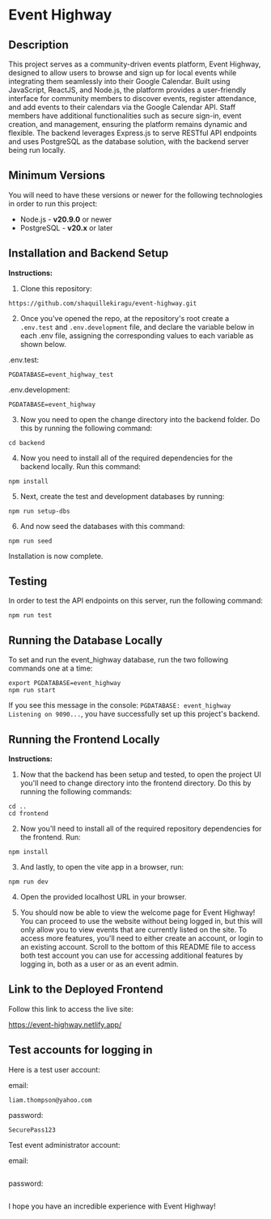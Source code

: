 # Event Highway

## Description

This project serves as a community-driven events platform, Event Highway, designed to allow users to browse and sign up for local events while integrating them seamlessly into their Google Calendar. Built using JavaScript, ReactJS, and Node.js, the platform provides a user-friendly interface for community members to discover events, register attendance, and add events to their calendars via the Google Calendar API. Staff members have additional functionalities such as secure sign-in, event creation, and management, ensuring the platform remains dynamic and flexible. The backend leverages Express.js to serve RESTful API endpoints and uses PostgreSQL as the database solution, with the backend server being run locally.
  

## Minimum Versions

You will need to have these versions or newer for the following technologies in order to run this project:

- Node.js - **v20.9.0** or newer
- PostgreSQL - **v20.x** or later
  

## Installation and Backend Setup

**Instructions:**

1. Clone this repository:

```
https://github.com/shaquillekiragu/event-highway.git
```
  

2. Once you've opened the repo, at the repository's root create a `.env.test` and `.env.development` file, and declare the variable below in each .env file, assigning the corresponding values to each variable as shown below.

.env.test:

```
PGDATABASE=event_highway_test
```

.env.development:

```
PGDATABASE=event_highway
```
  

3. Now you need to open the change directory into the backend folder. Do this by running the following command:

```
cd backend
```
  

4. Now you need to install all of the required dependencies for the backend locally. Run this command:

```
npm install
```
  

5. Next, create the test and development databases by running:

```
npm run setup-dbs
```
  

6. And now seed the databases with this command:

```
npm run seed
```

Installation is now complete.
  

## Testing

In order to test the API endpoints on this server, run the following command:

```
npm run test
```
  

## Running the Database Locally

To set and run the event_highway database, run the two following commands one at a time:

```
export PGDATABASE=event_highway
npm run start
```

If you see this message in the console: ```PGDATABASE: event_highway Listening on 9090...```, you have successfully set up this project's backend.
  

## Running the Frontend Locally

**Instructions:**

1. Now that the backend has been setup and tested, to open the project UI you'll need to change directory into the frontend directory. Do this by running the following commands:

```
cd ..
cd frontend
```
  

2. Now you'll need to install all of the required repository dependencies for the frontend. Run:

```
npm install
```
  

3. And lastly, to open the vite app in a browser, run:

```
npm run dev
```
  

4. Open the provided localhost URL in your browser.
  

5. You should now be able to view the welcome page for Event Highway! You can proceed to use the website without being logged in, but this will only allow you to view events that are currently listed on the site. To access more features, you'll need to either create an account, or login to an existing account.
Scroll to the bottom of this README file to access both test account you can use for accessing additional features by logging in, both as a user or as an event admin.
  

## Link to the Deployed Frontend

Follow this link to access the live site:

https://event-highway.netlify.app/
  

## Test accounts for logging in

Here is a test user account:

email:
```
liam.thompson@yahoo.com
```

password:
```
SecurePass123
```

Test event administrator account:

email:
```

```
password:
```

```


I hope you have an incredible experience with Event Highway!
